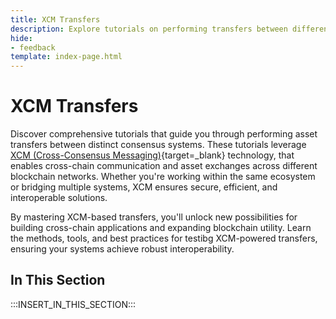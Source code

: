 ```yaml
---
title: XCM Transfers
description: Explore tutorials on performing transfers between different consensus systems using XCM technology to enable cross-chain interoperability.
hide: 
- feedback
template: index-page.html
---
```


# XCM Transfers

Discover comprehensive tutorials that guide you through performing asset transfers between distinct consensus systems. These tutorials leverage [XCM (Cross-Consensus Messaging)](/develop/interoperability/intro-to-xcm/){target=\_blank} technology, that enables cross-chain communication and asset exchanges across different blockchain networks. Whether you're working within the same ecosystem or bridging multiple systems, XCM ensures secure, efficient, and interoperable solutions.

By mastering XCM-based transfers, you'll unlock new possibilities for building cross-chain applications and expanding blockchain utility. Learn the methods, tools, and best practices for testibg XCM-powered transfers, ensuring your systems achieve robust interoperability.

## In This Section

:::INSERT_IN_THIS_SECTION:::